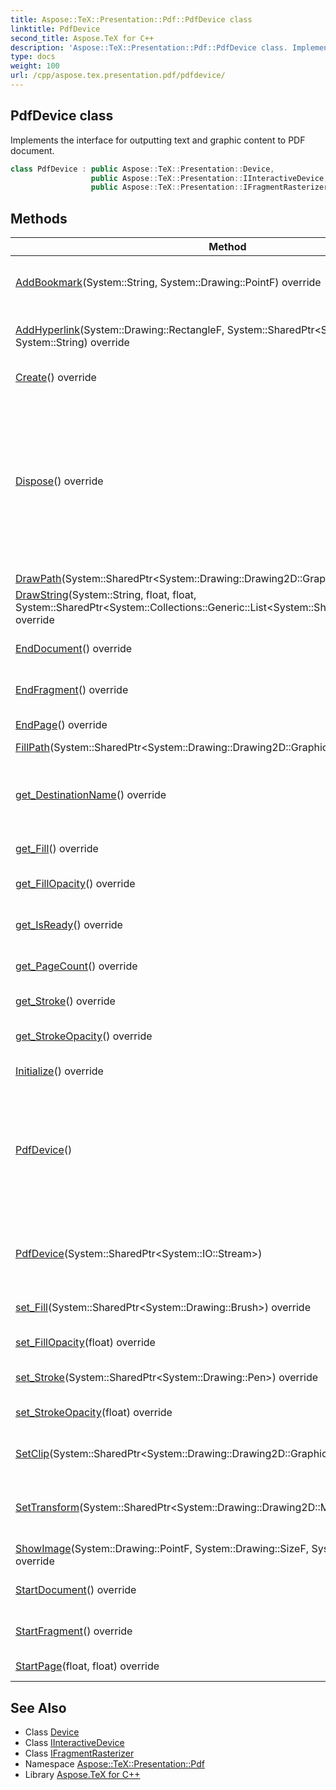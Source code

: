 ```yaml
---
title: Aspose::TeX::Presentation::Pdf::PdfDevice class
linktitle: PdfDevice
second_title: Aspose.TeX for C++
description: 'Aspose::TeX::Presentation::Pdf::PdfDevice class. Implements the interface for outputting text and graphic content to PDF document in C++.'
type: docs
weight: 100
url: /cpp/aspose.tex.presentation.pdf/pdfdevice/
---
```

## PdfDevice class


Implements the interface for outputting text and graphic content to PDF document.

```cpp
class PdfDevice : public Aspose::TeX::Presentation::Device,
                  public Aspose::TeX::Presentation::IInteractiveDevice,
                  public Aspose::TeX::Presentation::IFragmentRasterizer
```

## Methods

| Method | Description |
| --- | --- |
| [AddBookmark](./addbookmark/)(System::String, System::Drawing::PointF) override | Adds the bookmark identified by the name. |
| [AddHyperlink](./addhyperlink/)(System::Drawing::RectangleF, System::SharedPtr\<System::Drawing::Pen\>, System::String) override | Set the hyperlink with a URI as its target. |
| [Create](./create/)() override | Creates a copy of this device. |
| [Dispose](./dispose/)() override | Disposes this device instance. Finalizes this device instance graphics state, i.e. switches composing context to the level higher then this device's graphics state. |
| [DrawPath](./drawpath/)(System::SharedPtr\<System::Drawing::Drawing2D::GraphicsPath\>) override | Draws a path. |
| [DrawString](./drawstring/)(System::String, float, float, System::SharedPtr\<System::Collections::Generic::List\<System::SharedPtr\<GlyphData\>\>\>) override | Draws a text string. |
| [EndDocument](./enddocument/)() override | Finalizes the whole document. |
| [EndFragment](./endfragment/)() override | Ends a fragment to rasterize. |
| [EndPage](./endpage/)() override | Finalizes a page. |
| [FillPath](./fillpath/)(System::SharedPtr\<System::Drawing::Drawing2D::GraphicsPath\>) override | Fill a path. |
| [get_DestinationName](./get_destinationname/)() override | Gets destination name: output file name or device description. |
| [get_Fill](./get_fill/)() override | Gets/sets the current fill. |
| [get_FillOpacity](./get_fillopacity/)() override | Gets/sets the current fill opacity. |
| [get_IsReady](./get_isready/)() override | Shows if device is ready for output. |
| [get_PageCount](./get_pagecount/)() override | Gets the number of pages. |
| [get_Stroke](./get_stroke/)() override | Gets/sets the current stroke. |
| [get_StrokeOpacity](./get_strokeopacity/)() override | Gets/sets the current stroke opacity. |
| [Initialize](./initialize/)() override | Initializes the device. |
| [PdfDevice](./pdfdevice/)() | Creates a new instance. The output file will be written to the output working directory taking the job name as a file name. |
| [PdfDevice](./pdfdevice/)(System::SharedPtr\<System::IO::Stream\>) | Creates a new instance. The output file will be written to specified stream. |
| [set_Fill](./set_fill/)(System::SharedPtr\<System::Drawing::Brush\>) override | Gets/sets the current fill. |
| [set_FillOpacity](./set_fillopacity/)(float) override | Gets/sets the current fill opacity. |
| [set_Stroke](./set_stroke/)(System::SharedPtr\<System::Drawing::Pen\>) override | Gets/sets the current stroke. |
| [set_StrokeOpacity](./set_strokeopacity/)(float) override | Gets/sets the current stroke opacity. |
| [SetClip](./setclip/)(System::SharedPtr\<System::Drawing::Drawing2D::GraphicsPath\>) override | Sets the current clip path. |
| [SetTransform](./settransform/)(System::SharedPtr\<System::Drawing::Drawing2D::Matrix\>) override | Sets the current coordinate space transformation. |
| [ShowImage](./showimage/)(System::Drawing::PointF, System::Drawing::SizeF, System::ArrayPtr\<uint8_t\>) override | Shows a raster image. |
| [StartDocument](./startdocument/)() override | Starts the whole document. |
| [StartFragment](./startfragment/)() override | Starts a fragment to rasterize. |
| [StartPage](./startpage/)(float, float) override | Starts a new page. |
## See Also

* Class [Device](../../aspose.tex.presentation/device/)
* Class [IInteractiveDevice](../../aspose.tex.presentation/iinteractivedevice/)
* Class [IFragmentRasterizer](../../aspose.tex.presentation/ifragmentrasterizer/)
* Namespace [Aspose::TeX::Presentation::Pdf](../)
* Library [Aspose.TeX for C++](../../)
